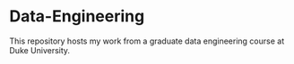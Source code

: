 # Data-Engineering
This repository hosts my work from a graduate data engineering course at Duke University.
